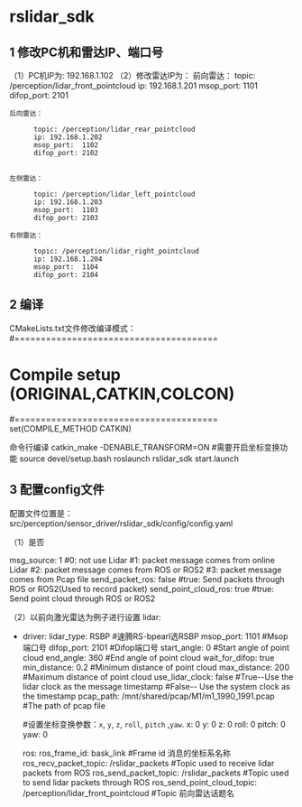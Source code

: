 # **rslidar_sdk**
## 1 修改PC机和雷达IP、端口号
（1）PC机IP为:  192.168.1.102
（2）修改雷达IP为：
    前向雷达：
          topic: /perception/lidar_front_pointcloud
          ip: 192.168.1.201
          msop_port:  1101
          difop_port: 2101

    后向雷达：

          topic: /perception/lidar_rear_pointcloud
          ip: 192.168.1.202
          msop_port:  1102
          difop_port: 2102


    左侧雷达：

          topic: /perception/lidar_left_pointcloud
          ip: 192.168.1.203
          msop_port:  1103
          difop_port: 2103

    右侧雷达：

          topic: /perception/lidar_right_pointcloud
          ip: 192.168.1.204
          msop_port:  1104
          difop_port: 2104

## 2 编译

CMakeLists.txt文件修改编译模式：
#=======================================
# Compile setup (ORIGINAL,CATKIN,COLCON)
  #=======================================
  set(COMPILE_METHOD CATKIN)

  命令行编译
  catkin_make -DENABLE_TRANSFORM=ON   #需要开启坐标变换功能
  source devel/setup.bash
  roslaunch rslidar_sdk start.launch



## 3 配置config文件

配置文件位置是：src/perception/sensor_driver/rslidar_sdk/config/config.yaml


（1）是否

msg_source: 1                                         #0: not use Lidar
                                                      #1: packet message comes from online Lidar
                                                      #2: packet message comes from ROS or ROS2
                                                      #3: packet message comes from Pcap file
send_packet_ros: false                                #true: Send packets through ROS or ROS2(Used to record packet)
send_point_cloud_ros: true                            #true: Send point cloud through ROS or ROS2

（2）以前向激光雷达为例子进行设置
lidar:
  - driver:
      lidar_type: RSBP             #速腾RS-bpearl选RSBP
      msop_port: 1101              #Msop端口号
      difop_port: 2101             #Difop端口号
      start_angle: 0               #Start angle of point cloud
      end_angle: 360               #End angle of point cloud 
      wait_for_difop: true
      min_distance: 0.2            #Minimum distance of point cloud
      max_distance: 200            #Maximum distance of point cloud
      use_lidar_clock: false       #True--Use the lidar clock as the message timestamp
                                   #False-- Use the system clock as the timestamp
      pcap_path: /mnt/shared/pcap/M1/m1_1990_1991.pcap #The path of pcap file

      #设置坐标变换参数：`x`, `y`, `z`, `roll`, `pitch` ,`yaw`.
      x: 0
      y: 0
      z: 0
      roll: 0
      pitch: 0
      yaw: 0

    ros:
      ros_frame_id: bask_link                          #Frame id 消息的坐标系名称
      ros_recv_packet_topic: /rslidar_packets          #Topic used to receive lidar packets from ROS
      ros_send_packet_topic: /rslidar_packets          #Topic used to send lidar packets through ROS
      ros_send_point_cloud_topic: /perception/lidar_front_pointcloud       #Topic 前向雷达话题名